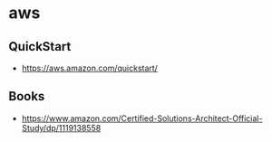 # aws

## QuickStart
- https://aws.amazon.com/quickstart/

## Books
- https://www.amazon.com/Certified-Solutions-Architect-Official-Study/dp/1119138558
